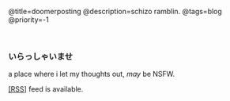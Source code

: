 @title=doomerposting
@description=schizo ramblin.
@tags=blog
@priority=-1

<br />

### いらっしゃいませ
a place where i let my thoughts out, _may_ be NSFW.

[[RSS]](https://konno.ovh/feed.xml) feed is available.